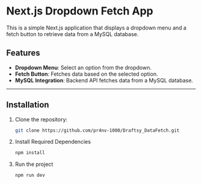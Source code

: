 # Next.js Dropdown Fetch App

This is a simple Next.js application that displays a dropdown menu and a fetch button to retrieve data from a MySQL database.

## Features

- **Dropdown Menu**: Select an option from the dropdown.
- **Fetch Button**: Fetches data based on the selected option.
- **MySQL Integration**: Backend API fetches data from a MySQL database.

---

## Installation

1. Clone the repository:
   ```bash
   git clone https://github.com/pr4nv-1000/Draftsy_DataFetch.git

2. Install Required Dependencies
    ```bash
    npm install

3. Run the project
    ```bash
    npm run dev